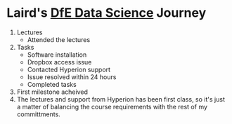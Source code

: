 # Laird's [DfE Data Science](https://skills.cogrammar.com/) Journey
1. Lectures
   * Attended the lectures
2. Tasks
   * Software installation
   * Dropbox access issue
   * Contacted Hyperion support
   * Issue resolved within 24 hours
   * Completed tasks
3. First milestone acheived
4. The lectures and support from Hyperion has been first class, so it's just a matter of balancing the course requirements with the rest of my committments.
